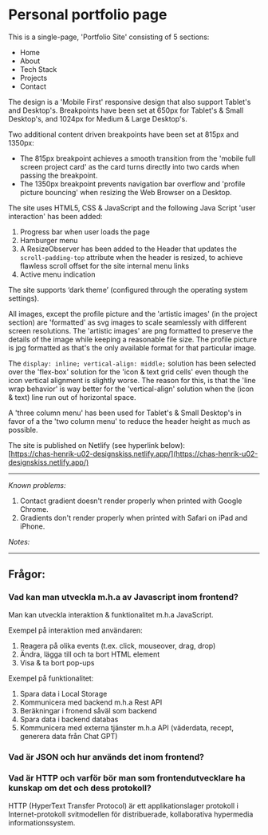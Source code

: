 # Personal portfolio page

This is a single-page, 'Portfolio Site' consisting of 5 sections:
- Home
- About
- Tech Stack
- Projects
- Contact

The design is a 'Mobile First' responsive design that also support Tablet's and Desktop's. Breakpoints have been set at 650px for Tablet's & Small Desktop's, and 1024px for Medium & Large Desktop's.  
  
Two additional content driven breakpoints have been set at 815px and 1350px:  
- The 815px breakpoint achieves a smooth transition from the 'mobile full screen project card' as the card turns directly into two cards when passing the breakpoint.  
- The 1350px breakpoint prevents navigation bar overflow and 'profile picture bouncing' when resizing the Web Browser on a Desktop.  
  
The site uses HTML5, CSS & JavaScript and the following Java Script 'user interaction' has been added:
1. Progress bar when user loads the page
2. Hamburger menu
3. A ResizeObserver has been added to the Header that updates the `scroll-padding-top` attribute when the header is resized, to achieve flawless scroll offset for the site internal menu links
4. Active menu indication

The site supports ‘dark theme’ (configured through the operating system settings).  
  
All images, except the profile picture and the 'artistic images' (in the project section) are 'formatted' as svg images to scale seamlessly with different screen resolutions. The 'artistic images' are png formatted to preserve the details of the image while keeping a reasonable file size. The profile picture is jpg formatted as that's the only available format for that particular image.  
  
The `display: inline; vertical-align: middle;` solution has been selected over the 'flex-box' solution for the 'icon & text grid cells' even though the icon vertical alignment is slightly worse. The reason for this, is that the 'line wrap behavior' is way better for the 'vertical-align' solution when the (icon & text) line run out of horizontal space.
  
A 'three column menu' has been used for Tablet's & Small Desktop's in favor of a the 'two column menu' to reduce the header height as much as possible.

The site is published on Netlify (see hyperlink below):  
[https://chas-henrik-u02-designskiss.netlify.app/](https://chas-henrik-u02-designskiss.netlify.app/)
  
***
*Known problems:*
1. Contact gradient doesn't render properly when printed with Google Chrome.
2. Gradients don't render properly when printed with Safari on iPad and iPhone.

*Notes:*

***

## Frågor:

### Vad kan man utveckla m.h.a av Javascript inom frontend?
Man kan utveckla interaktion & funktionalitet m.h.a JavaScript.  

Exempel på interaktion med användaren:
1. Reagera på olika events (t.ex. click, mouseover, drag, drop)
2. Ändra, lägga till och ta bort HTML element
3. Visa & ta bort pop-ups

Exempel på funktionalitet:
1. Spara data i Local Storage
2. Kommunicera med backend m.h.a Rest API
3. Beräkningar i fronend såväl som backend
4. Spara data i backend databas
5. Kommunicera med externa tjänster m.h.a API (väderdata, recept, generera data från Chat GPT)
  
  
### Vad är JSON och hur används det inom frontend?



### Vad är HTTP och varför bör man som frontendutvecklare ha kunskap om det och dess protokoll?

HTTP (HyperText Transfer Protocol) är ett applikationslager protokoll i Internet-protokoll svitmodellen för distribuerade, kollaborativa hypermedia informationssystem.
